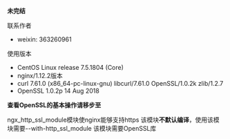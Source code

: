 **未完结**

联系作者
- weixin: 363260961

使用版本
- CentOS Linux release 7.5.1804 (Core)
- nginx/1.12.2版本
- curl 7.61.0 (x86_64-pc-linux-gnu) libcurl/7.61.0 OpenSSL/1.0.2k zlib/1.2.7
- OpenSSL 1.0.2p  14 Aug 2018

**查看OpenSSL的基本操作请移步至**

ngx_http_ssl_module模块使nginx能够支持https
该模块**不默认编译**，使用该模块需要--with-http_ssl_module
该模块需要OpenSSL库

